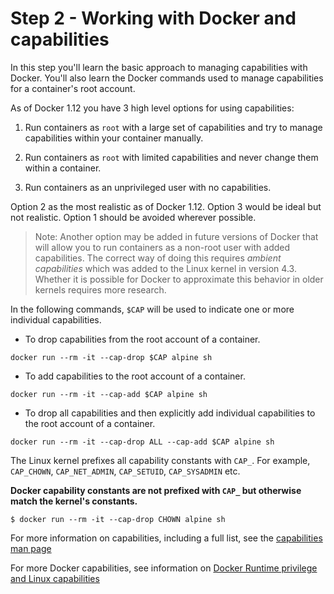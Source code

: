 # Step 2 - Working with Docker and capabilities

In this step you'll learn the basic approach to managing capabilities with Docker. You'll also learn the Docker commands used to manage capabilities for a container's root account.

As of Docker 1.12 you have 3 high level options for using capabilities:

1. Run containers as `root` with a large set of capabilities and try to manage capabilities within your container manually.

2. Run containers as `root` with limited capabilities and never change them within a container.

3. Run containers as an unprivileged user with no capabilities.

Option 2 as the most realistic as of Docker 1.12. Option 3 would be ideal but not realistic. Option 1 should be avoided wherever possible.

> Note: Another option may be added in future versions of Docker that will allow you to run containers as a non-root user with added capabilities. The correct way of doing this requires _ambient capabilities_ which was added to the Linux kernel in version 4.3. Whether it is possible for Docker to approximate this behavior in older kernels requires more research.


In the following commands, ``$CAP`` will be used to indicate one or more individual capabilities.

* To drop capabilities from the root account of a container.

``docker run --rm -it --cap-drop $CAP alpine sh``

* To add capabilities to the root account of a container.

``docker run --rm -it --cap-add $CAP alpine sh``

* To drop all capabilities and then explicitly add individual capabilities to the root account of a container.

``docker run --rm -it --cap-drop ALL --cap-add $CAP alpine sh``

The Linux kernel prefixes all capability constants with ``CAP_``. For example, ``CAP_CHOWN``, ``CAP_NET_ADMIN``, ``CAP_SETUID``, ``CAP_SYSADMIN`` etc.

 **Docker capability constants are not prefixed with ``CAP_`` but otherwise match the kernel's constants.**

```
$ docker run --rm -it --cap-drop CHOWN alpine sh
```

For more information on capabilities, including a full list, see the [capabilities man page](http://man7.org/linux/man-pages/man7/capabilities.7.html)

For more Docker capabilities, see information on [Docker Runtime privilege and Linux capabilities](https://docs.docker.com/engine/reference/run/#/runtime-privilege-and-linux-capabilities)
